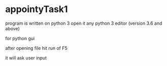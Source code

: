 # appointyTask1
program is written on python 3
 open it any python 3 editor (version 3.6 and above)
 
for python gui

after opening file hit run of F5

it will ask user input
